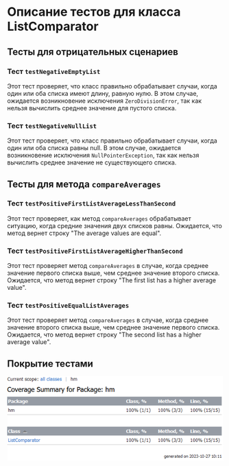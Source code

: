 # Описание тестов для класса ListComparator

## Тесты для отрицательных сценариев

### Тест `testNegativeEmptyList`

Этот тест проверяет, что класс правильно обрабатывает случаи, когда один или оба списка имеют длину, равную нулю. В этом случае, ожидается возникновение исключения `ZeroDivisionError`, так как нельзя вычислить среднее значение для пустого списка.

### Тест `testNegativeNullList`

Этот тест проверяет, что класс правильно обрабатывает случаи, когда один или оба списка равны null. В этом случае, ожидается возникновение исключения `NullPointerException`, так как нельзя вычислить среднее значение не существующего списка.

## Тесты для метода `compareAverages`

### Тест `testPositiveFirstListAverageLessThanSecond`

Этот тест проверяет, как метод `compareAverages` обрабатывает ситуацию, когда средние значения двух списков равны. Ожидается, что метод вернет строку "The average values are equal".

### Тест `testPositiveFirstListAverageHigherThanSecond`

Этот тест проверяет метод `compareAverages` в случае, когда среднее значение первого списка выше, чем среднее значение второго списка. Ожидается, что метод вернет строку "The first list has a higher average value".

### Тест `testPositiveEqualListAverages`

Этот тест проверяет метод `compareAverages` в случае, когда среднее значение второго списка выше, чем среднее значение первого списка. Ожидается, что метод вернет строку "The second list has a higher average value".

## Покрытие тестами
![coverage](./images/report.png)